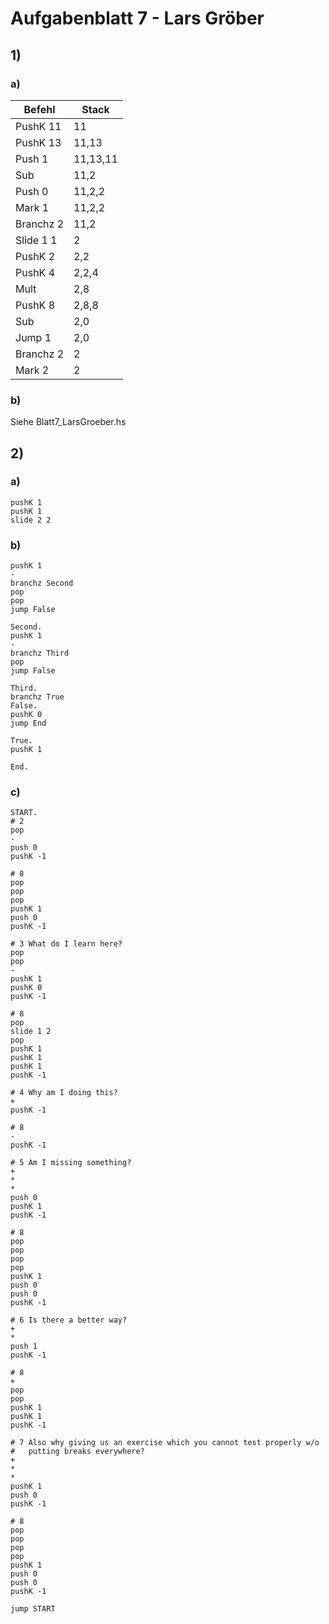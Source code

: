 # Aufgabenblatt 7 - Lars Gröber

## 1)

### a)

| Befehl    | Stack    |
| --------- | -------- |
| PushK 11  | 11       |
| PushK 13  | 11,13    |
| Push 1    | 11,13,11 |
| Sub       | 11,2     |
| Push 0    | 11,2,2   |
| Mark 1    | 11,2,2   |
| Branchz 2 | 11,2     |
| Slide 1 1 | 2        |
| PushK 2   | 2,2      |
| PushK 4   | 2,2,4    |
| Mult      | 2,8      |
| PushK 8   | 2,8,8    |
| Sub       | 2,0      |
| Jump 1    | 2,0      |
| Branchz 2 | 2        |
| Mark 2    | 2        |

### b)

Siehe Blatt7_LarsGroeber.hs

## 2)

### a)

```
pushK 1
pushK 1
slide 2 2
```

### b)

```
pushK 1
-
branchz Second
pop
pop
jump False

Second.
pushK 1
-
branchz Third
pop
jump False

Third.
branchz True
False.
pushK 0
jump End

True.
pushK 1

End.
```

### c)

```
START.
# 2
pop
-
push 0
pushK -1

# 8
pop
pop
pop
pushK 1
push 0
pushK -1

# 3 What do I learn here?
pop
pop
-
pushK 1
pushK 0
pushK -1

# 8 
pop
slide 1 2
pop
pushK 1
pushK 1
pushK 1
pushK -1

# 4 Why am I doing this?
+
pushK -1

# 8
-
pushK -1

# 5 Am I missing something?
+
*
*
push 0
pushK 1
pushK -1

# 8
pop
pop
pop
pop
pushK 1
push 0
push 0
pushK -1

# 6 Is there a better way?
+
*
push 1
pushK -1

# 8
+
pop
pop
pushK 1
pushK 1
pushK -1

# 7 Also why giving us an exercise which you cannot test properly w/o 
#   putting breaks everywhere?
+
*
*
pushK 1
push 0
pushK -1

# 8
pop
pop
pop
pop
pushK 1
push 0
push 0
pushK -1

jump START
```